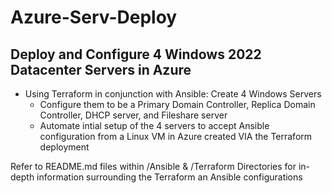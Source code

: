 # Azure-Serv-Deploy
## Deploy and Configure 4 Windows 2022 Datacenter Servers in Azure
- Using Terraform in conjunction with Ansible: Create 4 Windows Servers
  - Configure them to be a Primary Domain Controller, Replica Domain Controller, DHCP server, and Fileshare server    
  - Automate intial setup of the 4 servers to accept Ansible configuration from a Linux VM in Azure created VIA the Terraform deployment

Refer to README.md files within /Ansible & /Terraform Directories for in-depth information surrounding the Terraform an Ansible configurations
